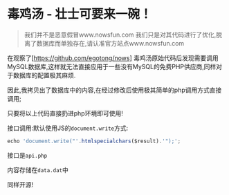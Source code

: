 # 毒鸡汤 - 壮士可要来一碗！

> 我们并不是恶意假冒www.nowsfun.com 我们只是对其代码进行了优化,脱离了数据库而单独存在,请认准官方站点www.nowsfun.com

在观察了[https://github.com/egotong/nows] 毒鸡汤原始代码后发现需要调用MySQL数据库,这样就无法直接应用于一些没有MySQL的免费PHP供应商,同样对于数据库的配置极其麻烦.

因此,我拷贝出了数据库中的内容,在经过修改后使用极其简单的php调用方式直接调用;

只要将以上代码直接扔进php环境即可使用!

接口调用:默认使用JS的`document.write`方式:

```javascript
echo 'document.write("'.htmlspecialchars($result).'");';
```

接口是`api.php`

内容存储在`data.dat`中

同样开源!
